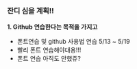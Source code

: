 ### 잔디 심을 계획!!

__1. Github 연습한다는 목적을 가지고__

- 폰트연습 및 github 사용법 연습 5/13 ~ 5/19
- 빨리 폰트 연습해야대용!!!
- 폰트 연습 아직도 안했쥬?
